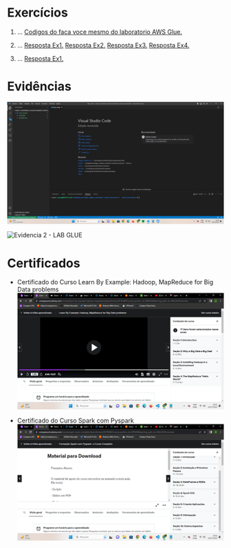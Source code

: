 # Exercícios

1. ...
[Codigos do faca voce mesmo do laboratorio AWS Glue.](exercicios/LaboratorioAWSGlue)

2. ...
[Resposta Ex1.](tarefa1/exerc1.py)
[Resposta Ex2.](tarefa1/exerc3.py)
[Resposta Ex3.](tarefa1/exerc3.py)
[Resposta Ex4.](tarefa1/exerc4.py)

3. ...
[Resposta Ex1.](exercicios/comandosUtilizandos.py)

# Evidências

![Evidencia 1 - ApacheSpark-ContadordePalavras](evidencias/docker.png)

![Evidencia 2 - LAB GLUE](evidencias/LabGlue)

# Certificados


- Certificado do Curso Learn By Example: Hadoop, MapReduce for Big Data problems
![Curso Learn By Example: Hadoop, MapReduce for Big Data problems](certificados/certificado.png)

- Certificado do Curso Spark com Pyspark
![Curso Spark com Pyspark](certificados/certificado2.png)